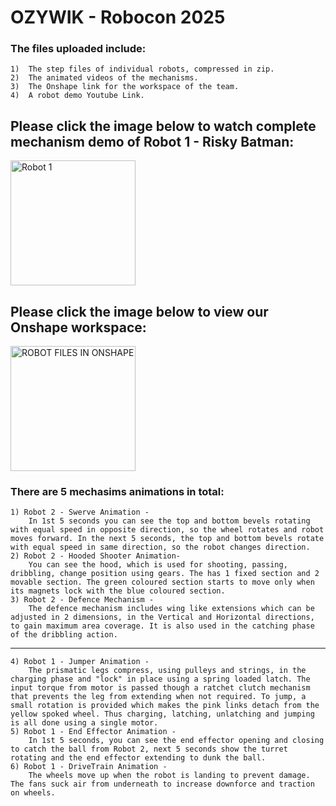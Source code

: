 
# OZYWIK - Robocon 2025


### The files uploaded include:
    
    1)  The step files of individual robots, compressed in zip.
    2)  The animated videos of the mechanisms.
    3)  The Onshape link for the workspace of the team.
    4)  A robot demo Youtube Link.

## Please click the image below to watch complete mechanism demo of Robot 1 - Risky Batman:

[<img src="https://github.com/user-attachments/assets/3e4f1e14-8f26-4c39-b100-559bdaa898b9" alt="Robot 1" width="200" height="200">](https://instructions.online/?id=16063-risky%20batman%20robot%20demo)

## Please click the image below to view our Onshape workspace:

[<img src="https://techbagfrontend.s3-ap-south-1.amazonaws.com/logos/3BTgUzZhESyJxYxmx3dKif.png" alt="ROBOT FILES IN ONSHAPE" width="200" height="200">](https://cad.onshape.com/documents/ee03a5a1f900dbcc7e71d32c/w/cbfb37b0bfbfeb5e93541581/e/73d1d1fc25a642e90dab4315?renderMode=0&leftPanel=false&uiState=67b4ed1e680f453b7931f42f)


### There are 5 mechasims animations in total:

    1) Robot 2 - Swerve Animation - 
        In 1st 5 seconds you can see the top and bottom bevels rotating with equal speed in opposite direction, so the wheel rotates and robot moves forward. In the next 5 seconds, the top and bottom bevels rotate with equal speed in same direction, so the robot changes direction.
    2) Robot 2 - Hooded Shooter Animation- 
        You can see the hood, which is used for shooting, passing, dribbling, change position using gears. The has 1 fixed section and 2 movable section. The green coloured section starts to move only when its magnets lock with the blue coloured section.
    3) Robot 2 - Defence Mechanism - 
        The defence mechanism includes wing like extensions which can be adjusted in 2 dimensions, in the Vertical and Horizontal directions, to gain maximum area coverage. It is also used in the catching phase of the dribbling action.
---
    4) Robot 1 - Jumper Animation - 
        The prismatic legs compress, using pulleys and strings, in the charging phase and "lock" in place using a spring loaded latch. The input torque from motor is passed though a ratchet clutch mechanism that prevents the leg from extending when not required. To jump, a small rotation is provided which makes the pink links detach from the yellow spoked wheel. Thus charging, latching, unlatching and jumping is all done using a single motor.
    5) Robot 1 - End Effector Animation - 
        In 1st 5 seconds, you can see the end effector opening and closing to catch the ball from Robot 2, next 5 seconds show the turret rotating and the end effector extending to dunk the ball.
    6) Robot 1 - DriveTrain Animation - 
        The wheels move up when the robot is landing to prevent damage. The fans suck air from underneath to increase downforce and traction on wheels.


